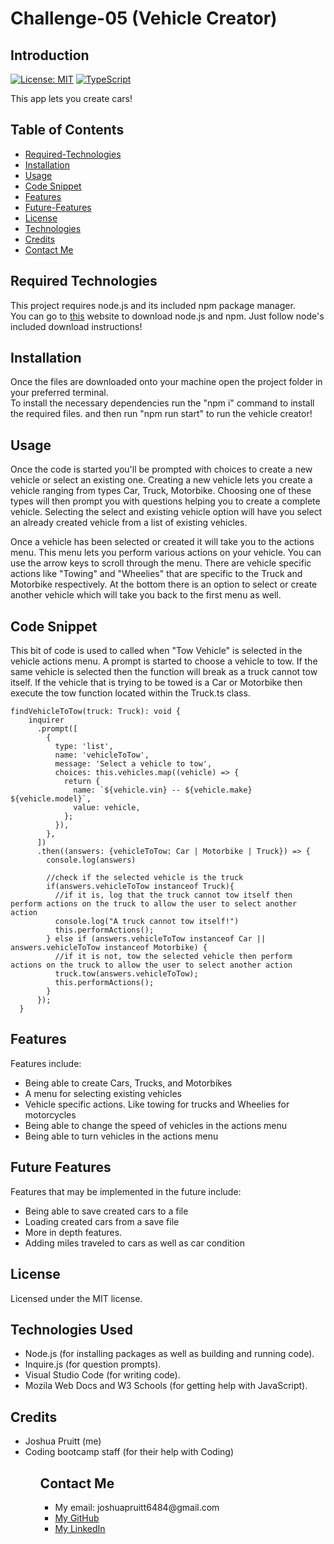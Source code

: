 # Challenge-05 (Vehicle Creator)

## Introduction
[![License: MIT](https://img.shields.io/badge/License-MIT-yellow.svg)](https://opensource.org/licenses/MIT)
[![TypeScript](https://badges.frapsoft.com/typescript/code/typescript.svg?v=101)](https://github.com/ellerbrock/typescript-badges/)

This app lets you create cars!

## Table of Contents 

* [Required-Technologies](#required-technologies)
* [Installation](#installation)
* [Usage](#usage)
* [Code Snippet](#code-snippet)
* [Features](#features)
* [Future-Features](#future-features)
* [License](#license)
* [Technologies](#technologies-used)
* [Credits](#credits)
* [Contact Me](#contact-me)

## Required Technologies
This project requires node.js and its included npm package manager.\
You can go to <a href="https://nodejs.org/en/download/package-manager">this</a> website to download node.js and npm. Just follow node's included download instructions!

## Installation
Once the files are downloaded onto your machine open the project folder in your preferred terminal.\
To install the necessary dependencies run the "npm i" command to install the required files.  and then run "npm run start" to run the vehicle creator!

## Usage
Once the code is started you'll be prompted with choices to create a new vehicle or select an existing one. Creating a new vehicle lets you create a vehicle ranging from types Car, Truck, Motorbike. Choosing one of these types will then prompt you with questions helping you to create a complete vehicle. Selecting the select and existing vehicle option will have you select an already created vehicle from a list of existing vehicles.

Once a vehicle has been selected or created it will take you to the actions menu. This menu lets you perform various actions on your vehicle. You can use the arrow keys to scroll through the menu. There are vehicle specific actions like "Towing" and "Wheelies" that are specific to the Truck and Motorbike respectively. At the bottom there is an option to select or create another vehicle which will take you back to the first menu as well.

## Code Snippet
This bit of code is used to called when "Tow Vehicle" is selected in the vehicle actions menu. A prompt is started to choose a vehicle to tow. If the same vehicle is selected then the function will break as a truck cannot tow itself. If the vehicle that is trying to be towed is a Car or Motorbike then execute the tow function located within the Truck.ts class.

````
findVehicleToTow(truck: Truck): void { 
    inquirer
      .prompt([
        {
          type: 'list',
          name: 'vehicleToTow',
          message: 'Select a vehicle to tow',
          choices: this.vehicles.map((vehicle) => {
            return {
              name: `${vehicle.vin} -- ${vehicle.make} ${vehicle.model}`,
              value: vehicle,
            };
          }),
        },
      ])
      .then((answers: {vehicleToTow: Car | Motorbike | Truck}) => {
        console.log(answers)

        //check if the selected vehicle is the truck
        if(answers.vehicleToTow instanceof Truck){
          //if it is, log that the truck cannot tow itself then perform actions on the truck to allow the user to select another action
          console.log("A truck cannot tow itself!")
          this.performActions();
        } else if (answers.vehicleToTow instanceof Car || answers.vehicleToTow instanceof Motorbike) {
          //if it is not, tow the selected vehicle then perform actions on the truck to allow the user to select another action
          truck.tow(answers.vehicleToTow);
          this.performActions();
        }
      });
  }

````

## Features
Features include: 
* Being able to create Cars, Trucks, and Motorbikes
* A menu for selecting existing vehicles
* Vehicle specific actions. Like towing for trucks and Wheelies for motorcycles
* Being able to change the speed of vehicles in the actions menu
* Being able to turn vehicles in the actions menu

## Future Features
Features that may be implemented in the future include: 
* Being able to save created cars to a file
* Loading created cars from a save file
* More in depth features. 
* Adding miles traveled to cars as well as car condition


## License
Licensed under the MIT license.

## Technologies Used
<ul>
<li>Node.js (for installing packages as well as building and running code).</li>
<li>Inquire.js (for question prompts).</li>
<li>Visual Studio Code (for writing code).</li>
<li>Mozila Web Docs and W3 Schools (for getting help with JavaScript).</li>
</ul>

## Credits
<ul>
<li>Joshua Pruitt (me)</li>
<li>Coding bootcamp staff (for their help with Coding)</li>
<ul>

## Contact Me
<ul>
<li>My email: joshuapruitt6484@gmail.com</li>
<li><a href=https://github.com/JoshuaPruitt>My GitHub</a></li>
<li><a href=https://www.linkedin.com/in/joshua-pruitt-1a494a311>My LinkedIn</a></li>
</ul>       
